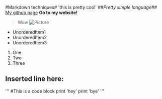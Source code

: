 #Markdown techniques#
'this is pretty cool'
##*Pretty simple language*##
[My github page](https://github.com/alexlee39/cse15l-lab-reports)
**Go to my website!**
> Wow
![Picture](https://www.google.com/search?q=coding+languages&rlz=1C1VDKB_enUS983US983&source=lnms&tbm=isch&sa=X&ved=2ahUKEwi9t72V_oT3AhVwKUQIHUn3DV8Q_AUoAXoECAIQAw&biw=1920&bih=969&dpr=1#imgrc=pWnaqLNNjIhBBM)

* UnorderedItem1
* UnorderedItem2
* UnorderedItem3

1. One
2. Two
3. Three

Inserted line here:
---

'''
#This is a code block
print 'hey'
print 'bye'
'''
